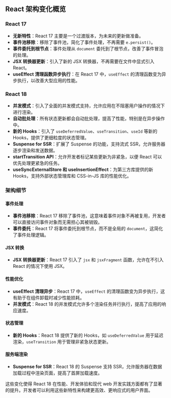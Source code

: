 ## React 架构变化概览

### React 17
- **无新特性**：React 17 主要是一个过渡版本，为未来的更新做准备。
- **事件池移除**：移除了事件池，简化了事件处理，不再需要 `e.persist()`。
- **事件委托到根节点**：事件处理从 `document` 委托到了根节点，改善了事件冒泡的处理。
- **JSX 转换器更新**：引入了新的 JSX 转换器，不再需要在文件中显式引入 React。
- **useEffect 清理函数异步执行**：在 React 17 中，`useEffect` 的清理函数变为异步执行，以改善大型应用的性能。

### React 18
- **并发模式**：引入了全面的并发模式支持，允许应用在不阻塞用户操作的情况下进行渲染。
- **自动批处理**：所有状态更新都会自动批处理，提高了性能，特别是在异步操作中。
- **新的 Hooks**：引入了 `useDeferredValue`、`useTransition`、`useId` 等新的 Hooks，提供了更细粒度的状态管理。
- **Suspense for SSR**：扩展了 Suspense 的功能，支持流式 SSR，允许服务器逐步渲染和发送数据。
- **startTransition API**：允许开发者标记某些更新为非紧急，以便 React 可以优先处理更紧急的任务。
- **useSyncExternalStore 和 useInsertionEffect**：为第三方库提供的新 Hooks，支持外部状态管理库和 CSS-in-JS 库的性能优化。

### 架构细节

#### 事件处理
- **事件池移除**：React 17 移除了事件池，这意味着事件对象不再被复用，开发者可以直接访问事件对象而无需担心其被销毁。
- **事件委托**：React 17 将事件委托到根节点，而不是全局的 `document`，这简化了事件处理逻辑。

#### JSX 转换
- **JSX 转换器更新**：React 17 引入了 `jsx` 和 `jsxFragment` 函数，允许在不引入 React 的情况下使用 JSX。

#### 性能优化
- **useEffect 清理异步**：React 17 中，`useEffect` 的清理函数变为异步执行，这有助于在组件卸载时减少性能损耗。
- **并发模式**：React 18 的并发模式允许多个渲染任务并行执行，提高了应用的响应速度。

#### 状态管理
- **新的 Hooks**：React 18 提供了新的 Hooks，如 `useDeferredValue` 用于延迟渲染，`useTransition` 用于管理非紧急状态更新。

#### 服务端渲染
- **Suspense for SSR**：React 18 的 Suspense 支持 SSR，允许服务器在数据加载过程中渲染页面，提高了首屏加载速度。

这些变化使得 React 18 在性能、开发体验和现代 web 开发实践方面都有了显著的提升。开发者可以利用这些新特性来构建更高效、更响应式的用户界面。